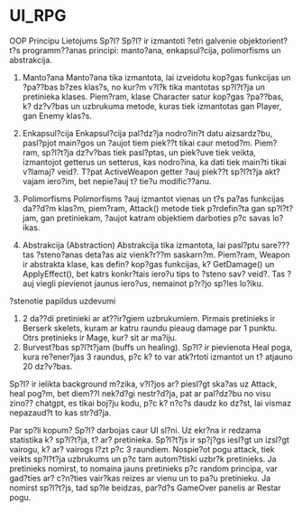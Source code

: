 # UI_RPG

OOP Principu Lietojums Sp?l?
Sp?l? ir izmantoti ?etri galvenie objektorient?t?s programm??anas principi: manto?ana, enkapsul?cija, polimorfisms un abstrakcija.

1. Manto?ana
Manto?ana tika izmantota, lai izveidotu kop?gas funkcijas un ?pa??bas b?zes klas?s, no kur?m v?l?k tika mantotas sp?l?t?ja un pretinieka klases. Piem?ram, klase Character satur kop?gas ?pa??bas, k? dz?v?bas un uzbrukuma metode, kuras tiek izmantotas gan Player, gan Enemy klas?s.

2. Enkapsul?cija
Enkapsul?cija pal?dz?ja nodro?in?t datu aizsardz?bu, pasl?pjot main?gos un ?aujot tiem piek??t tikai caur metod?m. Piem?ram, sp?l?t?ja dz?v?bas tiek pasl?ptas, un piek?uve tiek veikta, izmantojot getterus un setterus, kas nodro?ina, ka dati tiek main?ti tikai v?lamaj? veid?. T?pat ActiveWeapon getter ?auj piek??t sp?l?t?ja akt?vajam iero?im, bet nepie?auj t? tie?u modific??anu.

3. Polimorfisms
Polimorfisms ?auj izmantot vienas un t?s pa?as funkcijas da??d?m klas?m, piem?ram, Attack() metode tiek p?rdefin?ta gan sp?l?t?jam, gan pretiniekam, ?aujot katram objektiem darboties p?c savas lo?ikas.

4. Abstrakcija (Abstraction)
Abstrakcija tika izmantota, lai pasl?ptu sare???tas ?steno?anas deta?as aiz vienk?r??m saskarn?m. Piem?ram, Weapon ir abstrakta klase, kas defin? kop?gas funkcijas, k? GetDamage() un ApplyEffect(), bet katrs konkr?tais iero?u tips to ?steno sav? veid?. Tas ?auj viegli pievienot jaunus iero?us, nemainot p?r?jo sp?les lo?iku.

?stenotie papildus uzdevumi

1. 2 da??di pretinieki ar at??ir?giem uzbrukumiem. Pirmais pretinieks ir Berserk skelets, kuram ar katru raundu pieaug damage par 1 punktu. Otrs pretinieks ir Mage, kur? sit ar ma?iju. 
2. Burvest?bas sp?l?t?jam (buffs un healing). Sp?l? ir pievienota Heal poga, kura re?ener?jas 3 raundus, p?c k? to var atk?rtoti izmantot un t? atjauno 20 dz?v?bas.

Sp?l? ir ielikta background m?zika, v?l?jos ar? piesl?gt ska?as uz Attack, heal pog?m, bet diem??l nek?d?gi nestr?d?ja, pat ar pal?dz?bu no visu zino?? chatgpt, es tikai boj?ju kodu, p?c k? n?c?s daudz ko dz?st, lai vismaz nepazaud?t to kas str?d?ja.

Par sp?li kopum?
Sp?l? darbojas caur UI sl?ni. Uz ekr?na ir redzama statistika k? sp?l?t?ja, t? ar? pretinieka. Sp?l?t?js ir sp?j?gs iesl?gt un izsl?gt vairogu, k? ar? vairogs l?zt p?c 3 raundiem. Nospie?ot pogu attack, tiek veikts sp?l?t?ja uzbrukums un p?c tam autom?tiski uzbr?k pretinieks. Ja pretinieks nomirst, to nomaina jauns pretinieks p?c random principa, var gad?ties ar? c?n?ties vair?kas reizes ar vienu un to pa?u pretinieku. Ja nomirst sp?l?t?js, tad sp?le beidzas, par?d?s GameOver panelis ar Restar pogu.
